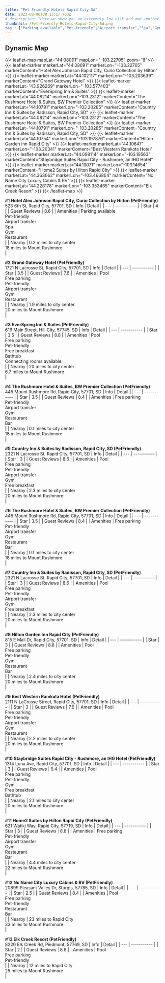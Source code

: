 ```yaml
---
title: "Pet Friendly Hotels Rapid City Sd"
date: 2023-08-06T08:13:17.703Z
# description: "Here we show you an extremely low risk and and another medium risk approach to earn passive income "
thumbnail: /Pet-Friendly-Hotels-Rapid-City-Sd.png
tag : ["Parking available","Pet-friendly","Airport transfer","Spa","Gym","Restaurant","Pool","Free parking","Free breakfast","Bathtub","Connecting rooms available","Bar"]
---
```


## Dynamic Map
{{< leaflet-map  mapLat="44.08091" mapLon="-103.22705" zoom="8">}}
    {{< leaflet-marker markerLat="44.08091" markerLon="-103.22705" markerContent="Hotel Alex Johnson Rapid City, Curio Collection by Hilton" >}}
    {{< leaflet-marker markerLat="44.102117" markerLon="-103.203639" markerContent="Grand Gateway Hotel" >}}
    {{< leaflet-marker markerLat="43.926269" markerLon="-103.577403" markerContent="EverSpring Inn & Suites" >}}
    {{< leaflet-marker markerLat="44.08214" markerLon="-103.2312" markerContent="The Rushmore Hotel & Suites, BW Premier Collection" >}}
    {{< leaflet-marker markerLat="44.10791" markerLon="-103.20285" markerContent="Country Inn & Suites by Radisson, Rapid City, SD" >}}
    {{< leaflet-marker markerLat="44.08214" markerLon="-103.2312" markerContent="The Rushmore Hotel & Suites, BW Premier Collection" >}}
    {{< leaflet-marker markerLat="44.10791" markerLon="-103.20285" markerContent="Country Inn & Suites by Radisson, Rapid City, SD" >}}
    {{< leaflet-marker markerLat="44.10754" markerLon="-103.197876" markerContent="Hilton Garden Inn Rapid City" >}}
    {{< leaflet-marker markerLat="44.10647" markerLon="-103.20341" markerContent="Best Western Ramkota Hotel" >}}
    {{< leaflet-marker markerLat="44.098114" markerLon="-103.19563" markerContent="Staybridge Suites Rapid City - Rushmore, an IHG Hotel" >}}
    {{< leaflet-marker markerLat="44.10071" markerLon="-103.14654" markerContent="Home2 Suites by Hilton Rapid City" >}}
    {{< leaflet-marker markerLat="44.363062" markerLon="-103.466804" markerContent="No Name City Luxury Cabins & RV" >}}
    {{< leaflet-marker markerLat="44.228178" markerLon="-103.353465" markerContent="Elk Creek Resort" >}}
{{< /leaflet-map >}}


**#1 Hotel Alex Johnson Rapid City, Curio Collection by Hilton (PetFriendly)**<br>523 6th St, Rapid City, 57701, SD
| Info | Detail |
| --- | ----------- |
| Star | 4 |
| Guest Reviews | 8.6 |
| Amenities | Parking available<br>Pet-friendly<br>Airport transfer<br>Spa<br>Gym<br>Restaurant<br> |
| Nearby | 0.2 miles to city center<br>18 miles to Mount Rushmore<br> |

**#2 Grand Gateway Hotel (PetFriendly)**<br>1721 N Lacrosse St, Rapid City, 57701, SD
| Info | Detail |
| --- | ----------- |
| Star | 3.5 |
| Guest Reviews | 7.6 |
| Amenities | Pool<br>Free parking<br>Pet-friendly<br>Airport transfer<br>Gym<br>Restaurant<br> |
| Nearby | 1.9 miles to city center<br>20 miles to Mount Rushmore<br> |

**#3 EverSpring Inn & Suites (PetFriendly)**<br>616 Main Street, Hill City, 57745, SD
| Info | Detail |
| --- | ----------- |
| Star | 3.5 |
| Guest Reviews | 8.8 |
| Amenities | Pool<br>Free parking<br>Pet-friendly<br>Free breakfast<br>Bathtub<br>Connecting rooms available<br> |
| Nearby | 20 miles to city center<br>6.7 miles to Mount Rushmore<br> |

**#4 The Rushmore Hotel & Suites, BW Premier Collection (PetFriendly)**<br>445 Mount Rushmore Rd, Rapid City, 57701, SD
| Info | Detail |
| --- | ----------- |
| Star | 3.5 |
| Guest Reviews | 8.4 |
| Amenities | Free parking<br>Pet-friendly<br>Airport transfer<br>Gym<br>Restaurant<br>Bar<br> |
| Nearby | 0.1 miles to city center<br>18 miles to Mount Rushmore<br> |

**#5 Country Inn & Suites by Radisson, Rapid City, SD (PetFriendly)**<br>2321 N Lacrosse St, Rapid City, 57701, SD
| Info | Detail |
| --- | ----------- |
| Star | 3 |
| Guest Reviews | 8.6 |
| Amenities | Pool<br>Free parking<br>Pet-friendly<br>Airport transfer<br>Gym<br>Free breakfast<br> |
| Nearby | 2.3 miles to city center<br>20 miles to Mount Rushmore<br> |

**#6 The Rushmore Hotel & Suites, BW Premier Collection (PetFriendly)**<br>445 Mount Rushmore Rd, Rapid City, 57701, SD
| Info | Detail |
| --- | ----------- |
| Star | 3.5 |
| Guest Reviews | 8.4 |
| Amenities | Free parking<br>Pet-friendly<br>Airport transfer<br>Gym<br>Restaurant<br>Bar<br> |
| Nearby | 0.1 miles to city center<br>18 miles to Mount Rushmore<br> |

**#7 Country Inn & Suites by Radisson, Rapid City, SD (PetFriendly)**<br>2321 N Lacrosse St, Rapid City, 57701, SD
| Info | Detail |
| --- | ----------- |
| Star | 3 |
| Guest Reviews | 8.6 |
| Amenities | Pool<br>Free parking<br>Pet-friendly<br>Airport transfer<br>Gym<br>Free breakfast<br> |
| Nearby | 2.3 miles to city center<br>20 miles to Mount Rushmore<br> |

**#8 Hilton Garden Inn Rapid City (PetFriendly)**<br>815 E Mall Dr, Rapid City, 57701, SD
| Info | Detail |
| --- | ----------- |
| Star | 3 |
| Guest Reviews | 8.8 |
| Amenities | Pool<br>Free parking<br>Pet-friendly<br>Gym<br>Restaurant<br>Bar<br> |
| Nearby | 2.4 miles to city center<br>20 miles to Mount Rushmore<br> |

**#9 Best Western Ramkota Hotel (PetFriendly)**<br>2111 N LaCrosse Street, Rapid City, 57701, SD
| Info | Detail |
| --- | ----------- |
| Star | 3 |
| Guest Reviews | 7.6 |
| Amenities | Pool<br>Free parking<br>Pet-friendly<br>Airport transfer<br>Gym<br>Restaurant<br> |
| Nearby | 2.2 miles to city center<br>20 miles to Mount Rushmore<br> |

**#10 Staybridge Suites Rapid City - Rushmore, an IHG Hotel (PetFriendly)**<br>1314 Luna Ave, Rapid City, 57701, SD
| Info | Detail |
| --- | ----------- |
| Star | 3 |
| Guest Reviews | 9.4 |
| Amenities | Pool<br>Free parking<br>Pet-friendly<br>Gym<br>Free breakfast<br>Bathtub<br> |
| Nearby | 2.1 miles to city center<br>20 miles to Mount Rushmore<br> |

**#11 Home2 Suites by Hilton Rapid City (PetFriendly)**<br>621 Watiki Way, Rapid City, 57719, SD
| Info | Detail |
| --- | ----------- |
| Star | 3 |
| Guest Reviews | 8.8 |
| Amenities | Free parking<br>Pet-friendly<br>Airport transfer<br>Gym<br>Restaurant<br>Bar<br> |
| Nearby | 4.4 miles to city center<br>22 miles to Mount Rushmore<br> |

**#12 No Name City Luxury Cabins & RV (PetFriendly)**<br>20899 Pleasant Valley Dr, Sturgis, 57785, SD
| Info | Detail |
| --- | ----------- |
| Star | 2.5 |
| Guest Reviews | 8.4 |
| Amenities | Pool<br>Free parking<br>Pet-friendly<br>Restaurant<br>Bar<br> |
| Nearby | 23 miles to Rapid City<br>33 miles to Mount Rushmore<br> |

**#13 Elk Creek Resort (PetFriendly)**<br>8220 Elk Creek Rd, Piedmont, 57769, SD
| Info | Detail |
| --- | ----------- |
| Star | 2 |
| Guest Reviews | 8.6 |
| Amenities | Pool<br>Free parking<br>Pet-friendly<br> |
| Nearby | 12 miles to Rapid City<br>25 miles to Mount Rushmore<br> |

